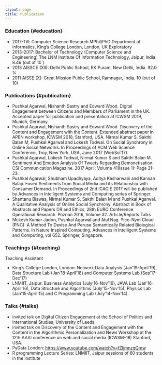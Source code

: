```yaml
---
layout: page
title: Publication
---
```


### Education {#education}
- 2017-Till:	Computer Science Research MPhil/PhD	Department of Informatics, King’s College London, London, UK	Exploratory
- 2013-2017:	Bachelor of Technology (Computer Science and Engineering)	The LNM Institute Of Information Technology, Jaipur, India.	8.46 (out of 10 )
- 2013	AISSCE (XII):	Delhi Public School, RK Puram, New Delhi, India. 	92.0 %
- 2011	AISSE (X):	Great Mission Public School, Ramnagar, India.	10 (out of 10)

### Publications {#publication}
-	Pushkal Agarwal, Nishanth Sastry and Edward Wood. Digital Engagement between Citizens and Members of Parliament in the UK. Accepted paper for publication and presentation at ICWSM 2019, Munich, Germany. 
-	Pushkal Agarwal, Nishanth Sastry and Edward Wood. Discovery of the Content and Engagement with the Content. Extended abstract paper in APEN workshop, ICWSM 2018, Stanford, USA. 
	Nirmal Kumar S, Sakthi Balan M, Pushkal Agarwal and Lokesh Todwal. On Social Synchrony in Online Social Networks. In Proceedings of ACM Web Science Conference, Troy, New York, USA, June 2017 (WebSci’17).
-	Pushkal Agarwal, Lokesh Todwal, Nirmal Kumar S and Sakthi Balan M. Sentiment And Emotion Analysis Of Tweets Regarding Demonetisation. CSI Communication Magazine. 2017 April; Volume 41(Issue 1): Page 21-23.
-	Pushkal Agarwal, Shubham Upadhyaya, Aditya Kesharwani and Kannan Balaji. Fused Sentiments from Social Media and its Relationship with Consumer Demand. In Proceedings of 2nd ICACIE 2017 will be published by Advances in Intelligent Systems and Computing series of Springer.
-	Shantanu Biswas, Nirmal Kumar S, Sakthi Balan M and Pushkal Agarwal. A Qualitative Analysis of Online Social Synchrony. Abstract in Book of Abstracts and Papers OR and Ethics, 28th EURO Conference Operational Research. Poznan 2016, Volume 32.
Article/Reports
Talks
-	Mukesh Kumar Jadon, Pushkal Agarwal and Atul Nag. Pico-Nym Cloud (PNC): A Method To Devise And Peruse Semantically Related Biological Patterns. In Nature Inspired Computing. Advances in Intelligent Systems and Computing, vol 652. Springer, Singapore. 

### Teachings {#teaching}
Teaching Assistant                              		  					                	
*	King’s College London, London: Network Data Analysis (Jan’19-April’19), Data Structure Lab (Jan’18-April’18) and Computer Systems Lab (Sep’17-Dec’17)
*	LNMIIT, Jaipur: Business Analytics (July’16-Nov’16), JAVA Lab (Jan’16-April’16), Data Structure and Algorithms (July’15-Nov’15), Physics Lab (Jan’15-April’15) and C Programming Lab (July’14-Nov’14).

### Talks {#talks}
*	Invited talk on Digital Citizen Engagement at the School of Politics and International Studies, University of Leeds.
*	Invited talk on Discovery of the Content and Engagement with the Content in the Algorithmic Personalization and News Workshop at the 12th AAAI conference on web and social media (ICWSM-18) Stanford, USA. 
*	PyData London: https://www.youtube.com/watch?v=fZIjmnzgQmw
*	R programming Lecture Series: LNMIIT, Jaipur sessions of 60 students in the institute
